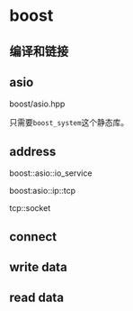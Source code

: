 # boost

## 编译和链接

## asio

boost/asio.hpp

只需要`boost_system`这个静态库。

## address
boost::asio::io_service

boost:asio::ip::tcp

tcp::socket
## connect

## write data

## read data

## 

